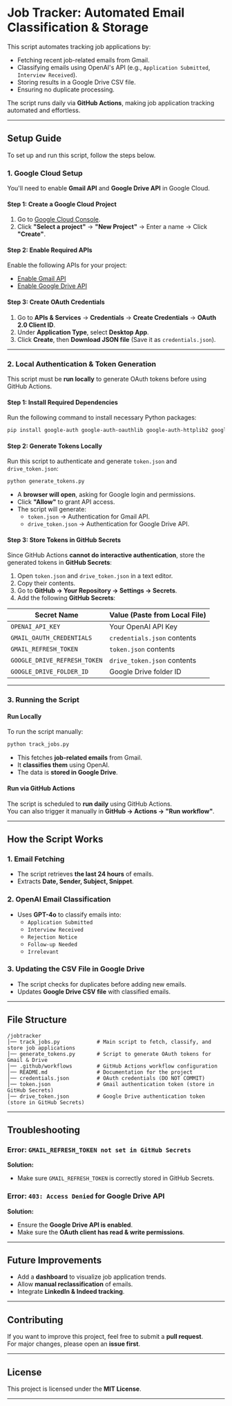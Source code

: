 # Job Tracker: Automated Email Classification & Storage

This script automates tracking job applications by:
- Fetching recent job-related emails from Gmail.
- Classifying emails using OpenAI's API (e.g., `Application Submitted`, `Interview Received`).
- Storing results in a Google Drive CSV file.
- Ensuring no duplicate processing.

The script runs daily via **GitHub Actions**, making job application tracking automated and effortless.

---

## Setup Guide

To set up and run this script, follow the steps below.

### 1. Google Cloud Setup

You'll need to enable **Gmail API** and **Google Drive API** in Google Cloud.

#### Step 1: Create a Google Cloud Project
1. Go to [Google Cloud Console](https://console.cloud.google.com/).
2. Click **"Select a project"** → **"New Project"** → Enter a name → Click **"Create"**.

#### Step 2: Enable Required APIs
Enable the following APIs for your project:
- [Enable Gmail API](https://console.cloud.google.com/apis/library/gmail.googleapis.com)
- [Enable Google Drive API](https://console.cloud.google.com/apis/library/drive.googleapis.com)

#### Step 3: Create OAuth Credentials
1. Go to **APIs & Services** → **Credentials** → **Create Credentials** → **OAuth 2.0 Client ID**.
2. Under **Application Type**, select **Desktop App**.
3. Click **Create**, then **Download JSON file** (Save it as `credentials.json`).

---

### 2. Local Authentication & Token Generation

This script must be **run locally** to generate OAuth tokens before using GitHub Actions.

#### Step 1: Install Required Dependencies
Run the following command to install necessary Python packages:
```bash
pip install google-auth google-auth-oauthlib google-auth-httplib2 google-api-python-client openai
```

#### Step 2: Generate Tokens Locally
Run this script to authenticate and generate `token.json` and `drive_token.json`:
```bash
python generate_tokens.py
```
- A **browser will open**, asking for Google login and permissions.
- Click **"Allow"** to grant API access.
- The script will generate:
  - `token.json` → Authentication for Gmail API.
  - `drive_token.json` → Authentication for Google Drive API.

#### Step 3: Store Tokens in GitHub Secrets
Since GitHub Actions **cannot do interactive authentication**, store the generated tokens in **GitHub Secrets**:

1. Open `token.json` and `drive_token.json` in a text editor.
2. Copy their contents.
3. Go to **GitHub → Your Repository → Settings → Secrets**.
4. Add the following **GitHub Secrets**:

| Secret Name                 | Value (Paste from Local File) |
|-----------------------------|------------------------------|
| `OPENAI_API_KEY`            | Your OpenAI API Key         |
| `GMAIL_OAUTH_CREDENTIALS`   | `credentials.json` contents |
| `GMAIL_REFRESH_TOKEN`       | `token.json` contents       |
| `GOOGLE_DRIVE_REFRESH_TOKEN`| `drive_token.json` contents |
| `GOOGLE_DRIVE_FOLDER_ID`    | Google Drive folder ID      |

---

### 3. Running the Script

#### Run Locally
To run the script manually:
```bash
python track_jobs.py
```
- This fetches **job-related emails** from Gmail.
- It **classifies them** using OpenAI.
- The data is **stored in Google Drive**.

#### Run via GitHub Actions
The script is scheduled to **run daily** using GitHub Actions.  
You can also trigger it manually in **GitHub → Actions → "Run workflow"**.


---

## How the Script Works

### 1. Email Fetching
- The script retrieves **the last 24 hours** of emails.
- Extracts **Date, Sender, Subject, Snippet**.

### 2. OpenAI Email Classification
- Uses **GPT-4o** to classify emails into:
  - `Application Submitted`
  - `Interview Received`
  - `Rejection Notice`
  - `Follow-up Needed`
  - `Irrelevant`
  
### 3. Updating the CSV File in Google Drive
- The script checks for duplicates before adding new emails.
- Updates **Google Drive CSV file** with classified emails.

---

## File Structure
```
/jobtracker
│── track_jobs.py            # Main script to fetch, classify, and store job applications
│── generate_tokens.py       # Script to generate OAuth tokens for Gmail & Drive
│── .github/workflows        # GitHub Actions workflow configuration
│── README.md                # Documentation for the project
│── credentials.json         # OAuth credentials (DO NOT COMMIT)
│── token.json               # Gmail authentication token (store in GitHub Secrets)
│── drive_token.json         # Google Drive authentication token (store in GitHub Secrets)
```

---

## Troubleshooting

### Error: `GMAIL_REFRESH_TOKEN not set in GitHub Secrets`
**Solution:**
- Make sure `GMAIL_REFRESH_TOKEN` is correctly stored in GitHub Secrets.

### Error: `403: Access Denied` for Google Drive API
**Solution:**
- Ensure the **Google Drive API is enabled**.
- Make sure the **OAuth client has read & write permissions**.

---

## Future Improvements
- Add a **dashboard** to visualize job application trends.
- Allow **manual reclassification** of emails.
- Integrate **LinkedIn & Indeed tracking**.

---

## Contributing
If you want to improve this project, feel free to submit a **pull request**.  
For major changes, please open an **issue first**.

---

## License
This project is licensed under the **MIT License**.

---


